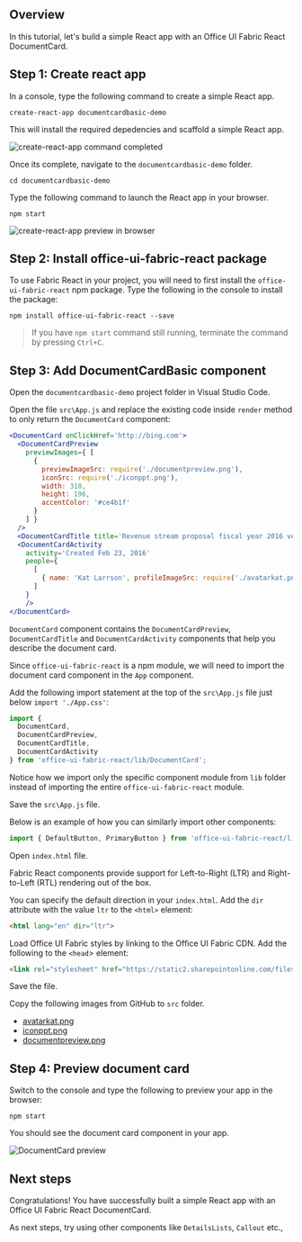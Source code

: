 ## Overview
In this tutorial, let's build a simple React app with an Office UI Fabric React DocumentCard.

## Step 1: Create react app
In a console, type the following command to create a simple React app.

```
create-react-app documentcardbasic-demo
```

This will install the required depedencies and scaffold a simple React app.

![create-react-app command completed](./images/create-react-app-created.png)

Once its complete, navigate to the `documentcardbasic-demo` folder.

```
cd documentcardbasic-demo
```

Type the following command to launch the React app in your browser.

```
npm start
```

![create-react-app preview in browser](./images/create-react-app-preview.png)

## Step 2: Install office-ui-fabric-react package
To use Fabric React in your project, you will need to first install the `office-ui-fabric-react` npm package. Type the following in the console to install the package:

```
npm install office-ui-fabric-react --save
```

>If you have `npm start` command still running, terminate the command by pressing `Ctrl+C`.

## Step 3: Add DocumentCardBasic component
Open the `documentcardbasic-demo` project folder in Visual Studio Code.

Open the file `src\App.js` and replace the existing code inside `render` method to only return the `DocumentCard` component:

```jsx
<DocumentCard onClickHref='http://bing.com'>
  <DocumentCardPreview
    previewImages={ [
      {
        previewImageSrc: require('./documentpreview.png'),
        iconSrc: require('./iconppt.png'),
        width: 318,
        height: 196,
        accentColor: '#ce4b1f'
      }
    ] }
  />
  <DocumentCardTitle title='Revenue stream proposal fiscal year 2016 version02.pptx'/>
  <DocumentCardActivity
    activity='Created Feb 23, 2016'
    people={
      [
        { name: 'Kat Larrson', profileImageSrc: require('./avatarkat.png') }
      ]
    }
    />
</DocumentCard>
```

`DocumentCard` component contains the `DocumentCardPreview`, `DocumentCardTitle` and `DocumentCardActivity` components that help you describe the document card.

Since `office-ui-fabric-react` is a npm module, we will need to import the document card component in the `App` component.

Add the following import statement at the top of the `src\App.js` file just below `import './App.css'`:

```js
import {
  DocumentCard,
  DocumentCardPreview,
  DocumentCardTitle,
  DocumentCardActivity
} from 'office-ui-fabric-react/lib/DocumentCard';
```

Notice how we import only the specific component module from `lib` folder instead of importing the entire `office-ui-fabric-react` module.

Save the `src\App.js` file.

Below is an example of how you can similarly import other components:

```js
import { DefaultButton, PrimaryButton } from 'office-ui-fabric-react/lib/Button';
```

Open `index.html` file.

Fabric React components provide support for Left-to-Right (LTR) and Right-to-Left (RTL) rendering out of the box.

You can specify the default direction in your `index.html`. Add the `dir` attribute with the value `ltr` to the `<html>` element:

```html
<html lang="en" dir="ltr">
```

Load Office UI Fabric styles by linking to the Office UI Fabric CDN. Add the following to the `<head`> element:

```html
<link rel="stylesheet" href="https://static2.sharepointonline.com/files/fabric/office-ui-fabric-core/9.0.0/css/fabric.min.css">
```

Save the file.

Copy the following images from GitHub to `src` folder.
* [avatarkat.png](./images/avatarkat.png)
* [iconppt.png](./images/iconppt.png)
* [documentpreview.png](./images/documentpreview.png)

## Step 4: Preview document card
Switch to the console and type the following to preview your app in the browser:

```
npm start
```

You should see the document card component in your app.

![DocumentCard preview](./images/react-app-doccard-preview.png)

## Next steps
Congratulations! You have successfully built a simple React app with an Office UI Fabric React DocumentCard.

As next steps, try using other components like `DetailsLists`, `Callout` etc.,



